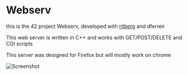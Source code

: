 # Webserv
this is the 42 project Webserv, developed with [ritberg](https://github.com/ritberg) and dferreir

This web server is written in C++ and works with GET/POST/DELETE and CGI scripts

This server was designed for Firefox but will mostly work on chrome

![Screenshot](images/image1.png)
